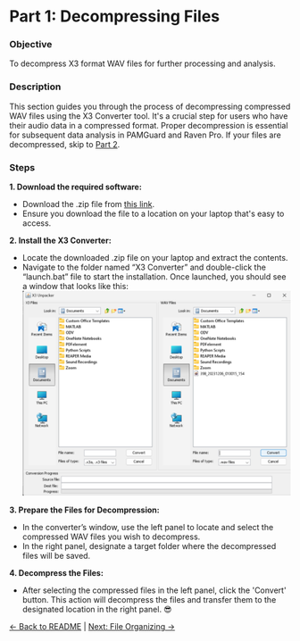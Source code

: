 # Part 1: Decompressing Files

### Objective
To decompress X3 format WAV files for further processing and analysis.

### Description 
This section guides you through the process of decompressing compressed WAV files using the X3 Converter tool. It's a crucial step for users who have their audio data in a compressed format. Proper decompression is essential for subsequent data analysis in PAMGuard and Raven Pro. If your files are decompressed, skip to [Part 2](./2-FileOrganizing.md).

### Steps

**1. Download the required software:**
- Download the .zip file from [this link](https://smrumarine.box.com/s/kiimwqqu5ayhl00tvxyzi34y8nnpjist). 
- Ensure you download the file to a location on your laptop that's easy to access.

**2. Install the X3 Converter:**
- Locate the downloaded .zip file on your laptop and extract the contents.
- Navigate to the folder named “X3 Converter” and double-click the “launch.bat” file to start the installation. Once launched, you should see a window that looks like this:
![](../assets/1-DecompressingFiles/WhatWindowShouldLookLikeAfterDownloading.png)

**3. Prepare the Files for Decompression:**
- In the converter’s window, use the left panel to locate and select the compressed WAV files you wish to decompress.
- In the right panel, designate a target folder where the decompressed files will be saved.

**4. Decompress the Files:**
- After selecting the compressed files in the left panel, click the 'Convert' button. This action will decompress the files and transfer them to the designated location in the right panel.
:sunglasses:

[← Back to README](../README.md) | [Next: File Organizing →](2-FileOrganizing.md)


